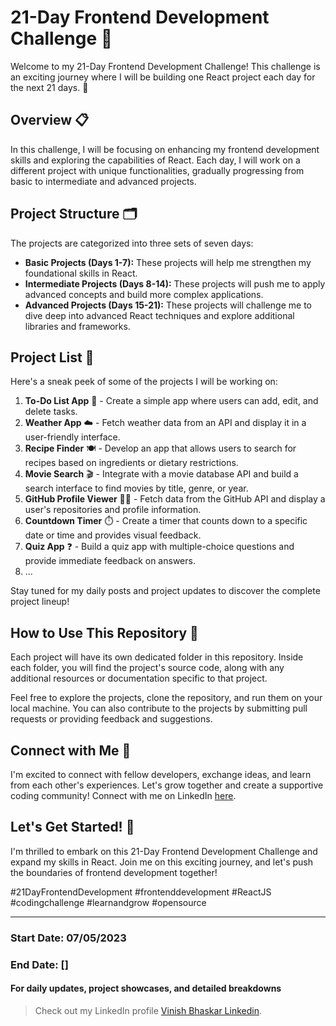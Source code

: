 # 21-Day Frontend Development Challenge 🚀

Welcome to my 21-Day Frontend Development Challenge! This challenge is an exciting journey where I will be building one React project each day for the next 21 days. 🌟

## Overview 📋

In this challenge, I will be focusing on enhancing my frontend development skills and exploring the capabilities of React. Each day, I will work on a different project with unique functionalities, gradually progressing from basic to intermediate and advanced projects.

## Project Structure 🗂️

The projects are categorized into three sets of seven days:

- **Basic Projects (Days 1-7):** These projects will help me strengthen my foundational skills in React.
- **Intermediate Projects (Days 8-14):** These projects will push me to apply advanced concepts and build more complex applications.
- **Advanced Projects (Days 15-21):** These projects will challenge me to dive deep into advanced React techniques and explore additional libraries and frameworks.

## Project List 📝

Here's a sneak peek of some of the projects I will be working on:

1. **To-Do List App** 📝 - Create a simple app where users can add, edit, and delete tasks.
2. **Weather App** ☁️ - Fetch weather data from an API and display it in a user-friendly interface.
3. **Recipe Finder** 🍽️ - Develop an app that allows users to search for recipes based on ingredients or dietary restrictions.
4. **Movie Search** 🎬 - Integrate with a movie database API and build a search interface to find movies by title, genre, or year.
5. **GitHub Profile Viewer** 👨‍💻 - Fetch data from the GitHub API and display a user's repositories and profile information.
6. **Countdown Timer** ⏱️ - Create a timer that counts down to a specific date or time and provides visual feedback.
7. **Quiz App** ❓ - Build a quiz app with multiple-choice questions and provide immediate feedback on answers.
8. ...

Stay tuned for my daily posts and project updates to discover the complete project lineup!

## How to Use This Repository 🚀

Each project will have its own dedicated folder in this repository. Inside each folder, you will find the project's source code, along with any additional resources or documentation specific to that project.

Feel free to explore the projects, clone the repository, and run them on your local machine. You can also contribute to the projects by submitting pull requests or providing feedback and suggestions.

## Connect with Me 👋

I'm excited to connect with fellow developers, exchange ideas, and learn from each other's experiences. Let's grow together and create a supportive coding community! Connect with me on LinkedIn [here](https://www.linkedin.com/in/vinishbhaskar/).

## Let's Get Started! 🚀

I'm thrilled to embark on this 21-Day Frontend Development Challenge and expand my skills in React. Join me on this exciting journey, and let's push the boundaries of frontend development together!

#21DayFrontendDevelopment #frontenddevelopment #ReactJS #codingchallenge #learnandgrow #opensource

---

### Start Date: 07/05/2023
### End Date: []

#### For daily updates, project showcases, and detailed breakdowns

> Check out my LinkedIn profile [Vinish Bhaskar Linkedin](https://www.linkedin.com/in/vinishbhaskar/).
